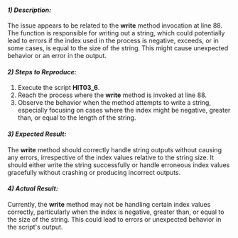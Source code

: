 ﻿#### ***1) Description:***
The issue appears to be related to the **write** method invocation at line 88. The function is responsible for writing out a string, which could potentially lead to errors if the index used in the process is negative, exceeds, or in some cases, is equal to the size of the string. This might cause unexpected behavior or an error in the output.
#### ***2) Steps to Reproduce:***
1. Execute the script **HIT03\_6**.
1. Reach the process where the **write** method is invoked at line 88.
1. Observe the behavior when the method attempts to write a string, especially focusing on cases where the index might be negative, greater than, or equal to the length of the string.
#### ***3) Expected Result:***
The **write** method should correctly handle string outputs without causing any errors, irrespective of the index values relative to the string size. It should either write the string successfully or handle erroneous index values gracefully without crashing or producing incorrect outputs.
#### ***4) Actual Result:***
Currently, the **write** method may not be handling certain index values correctly, particularly when the index is negative, greater than, or equal to the size of the string. This could lead to errors or unexpected behavior in the script's output.

